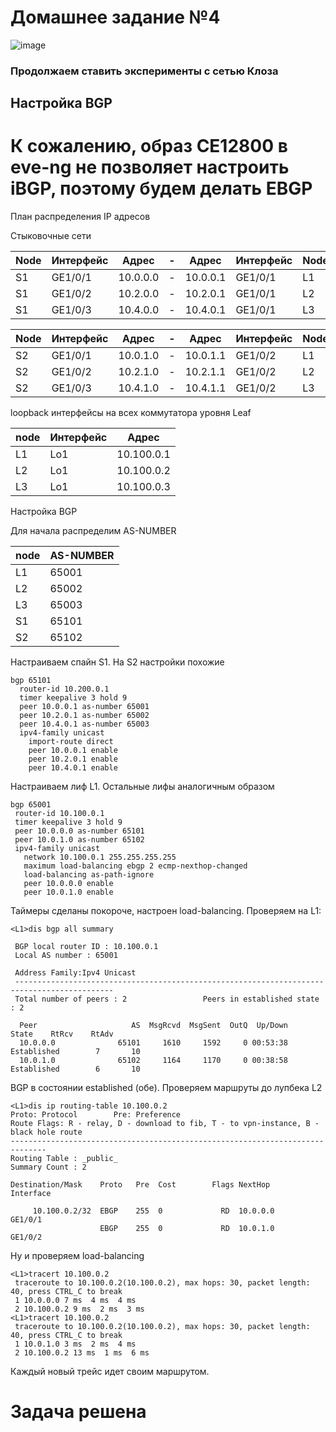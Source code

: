 # Домашнее задание №4

![image](https://github.com/pavbox-pavbox/course_otus/assets/97456111/c34ba967-5549-4b73-838a-d6ee435de5cd)

### Продолжаем ставить эксперименты с сетью Клоза

## Настройка BGP

# К сожалению, образ CE12800 в eve-ng не позволяет настроить iBGP, поэтому будем делать EBGP

План распределения IP адресов

Стыковочные сети

|Node|Интерфейс|Адрес|-|Адрес|Интерфейс|Node|
|-|-|-|-|-|-|-|
|S1|GE1/0/1|10.0.0.0|-|10.0.0.1|GE1/0/1|L1|
|S1|GE1/0/2|10.2.0.0|-|10.2.0.1|GE1/0/1|L2|
|S1|GE1/0/3|10.4.0.0|-|10.4.0.1|GE1/0/1|L3|

|Node|Интерфейс|Адрес|-|Адрес|Интерфейс|Node|
|-|-|-|-|-|-|-|
|S2|GE1/0/1|10.0.1.0|-|10.0.1.1|GE1/0/2|L1|
|S2|GE1/0/2|10.2.1.0|-|10.2.1.1|GE1/0/2|L2|
|S2|GE1/0/3|10.4.1.0|-|10.4.1.1|GE1/0/2|L3|

loopback интерфейсы на всех коммутатора уровня Leaf

|node|Интерфейс|Адрес|
|-|-|-|
|L1|Lo1|10.100.0.1|
|L2|Lo1|10.100.0.2|
|L3|Lo1|10.100.0.3|

Настройка BGP

Для начала распределим AS-NUMBER

|node|AS-NUMBER|
|-|-|
|L1|65001|
|L2|65002|
|L3|65003|
|S1|65101|
|S2|65102|

Настраиваем спайн S1. На S2 настройки похожие

    bgp 65101
      router-id 10.200.0.1
      timer keepalive 3 hold 9
      peer 10.0.0.1 as-number 65001
      peer 10.2.0.1 as-number 65002
      peer 10.4.0.1 as-number 65003
      ipv4-family unicast
        import-route direct
        peer 10.0.0.1 enable
        peer 10.2.0.1 enable
        peer 10.4.0.1 enable

Настраиваем лиф L1. Остальные лифы аналогичным образом

    bgp 65001
     router-id 10.100.0.1
     timer keepalive 3 hold 9
     peer 10.0.0.0 as-number 65101
     peer 10.0.1.0 as-number 65102
     ipv4-family unicast
       network 10.100.0.1 255.255.255.255
       maximum load-balancing ebgp 2 ecmp-nexthop-changed  
       load-balancing as-path-ignore
       peer 10.0.0.0 enable
       peer 10.0.1.0 enable

Таймеры сделаны покороче, настроен load-balancing. Проверяем на L1:

    <L1>dis bgp all summary 
     
     BGP local router ID : 10.100.0.1
     Local AS number : 65001
    
     Address Family:Ipv4 Unicast
     --------------------------------------------------------------------------------------------
     Total number of peers : 2                 Peers in established state : 2
    
      Peer                     AS  MsgRcvd  MsgSent  OutQ  Up/Down       State    RtRcv    RtAdv
      10.0.0.0              65101     1610     1592     0 00:53:38 Established        7       10
      10.0.1.0              65102     1164     1170     0 00:38:58 Established        6       10

BGP в состоянии established (обе). Проверяем маршруты до лупбека L2

    <L1>dis ip routing-table 10.100.0.2
    Proto: Protocol        Pre: Preference
    Route Flags: R - relay, D - download to fib, T - to vpn-instance, B - black hole route
    ------------------------------------------------------------------------------
    Routing Table : _public_
    Summary Count : 2
    
    Destination/Mask    Proto   Pre  Cost        Flags NextHop         Interface
    
         10.100.0.2/32  EBGP    255  0             RD  10.0.0.0        GE1/0/1
                        EBGP    255  0             RD  10.0.1.0        GE1/0/2

Ну и проверяем load-balancing

    <L1>tracert 10.100.0.2
     traceroute to 10.100.0.2(10.100.0.2), max hops: 30, packet length: 40, press CTRL_C to break
     1 10.0.0.0 7 ms  4 ms  4 ms 
     2 10.100.0.2 9 ms  2 ms  3 ms 
    <L1>tracert 10.100.0.2
     traceroute to 10.100.0.2(10.100.0.2), max hops: 30, packet length: 40, press CTRL_C to break
     1 10.0.1.0 3 ms  2 ms  4 ms 
     2 10.100.0.2 13 ms  1 ms  6 ms 

Каждый новый трейс идет своим маршрутом.

# Задача решена

